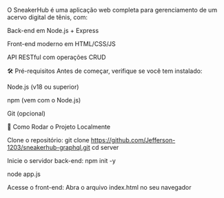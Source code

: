 O SneakerHub é uma aplicação web completa para gerenciamento de um acervo digital de tênis, com:

Back-end em Node.js + Express

Front-end moderno em HTML/CSS/JS

API RESTful com operações CRUD

🛠 Pré-requisitos Antes de começar, verifique se você tem instalado:

Node.js (v18 ou superior)

npm (vem com o Node.js)

Git (opcional)

🚀 Como Rodar o Projeto Localmente

Clone o repositório: git clone https://github.com/Jefferson-1203/sneakerhub-graphql.git cd server

Inicie o servidor back-end: npm init -y

node app.js

Acesse o front-end: Abra o arquivo index.html no seu navegador
